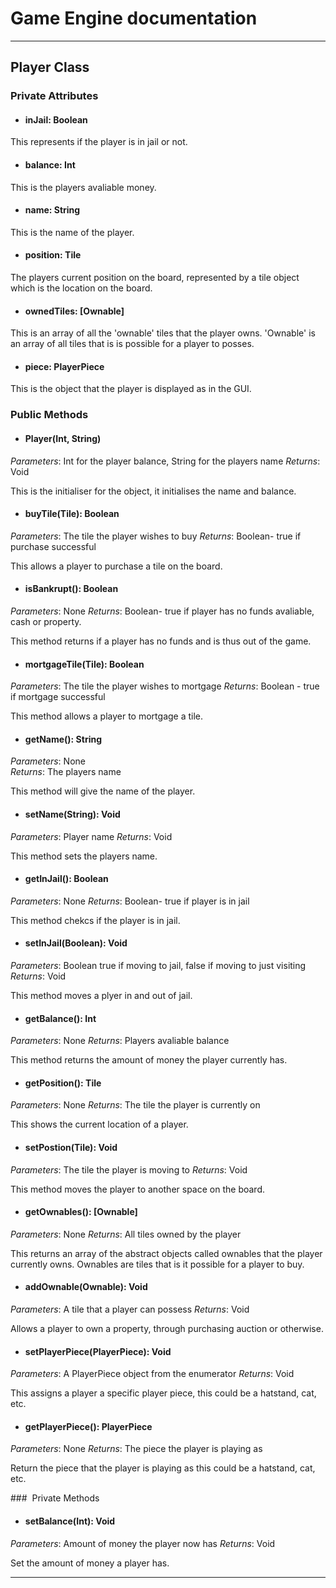 # Game Engine documentation
---
## Player Class
### Private Attributes

- #### inJail: Boolean
This represents if the player is in jail or not.

- #### balance: Int 
This is the players avaliable money.

- #### name: String
This is the name of the player.

- #### position: Tile 
The players current position on the board, represented by a tile object which is the location on the board.

- #### ownedTiles: [Ownable]
This is an array of all the 'ownable' tiles that the player owns. 'Ownable' is an array of all tiles that is is possible for a player to posses. 

- #### piece: PlayerPiece
This is the object that the player is displayed as in the GUI. 

### Public Methods 

- #### Player(Int, String)
*Parameters*: Int for the player balance, String for the players name
*Returns*: Void

This is the initialiser for the object, it initialises the name and balance.

- #### buyTile(Tile): Boolean
*Parameters*: The tile the player wishes to buy
*Returns*: Boolean- true if purchase successful 

This allows a player to purchase a tile on the board.

- #### isBankrupt(): Boolean
*Parameters*: None
*Returns*: Boolean- true if player has no funds avaliable, cash or property.

This method returns if a player has no funds and is thus out of the game.

- #### mortgageTile(Tile): Boolean
*Parameters*: The tile the player wishes to mortgage
*Returns*: Boolean - true if mortgage successful 

This method allows a player to mortgage a tile.

- #### getName(): String
*Parameters*: None  
*Returns*: The players name

This method will give the name of the player. 

- #### setName(String): Void
*Parameters*: Player name
*Returns*: Void

This method sets the players name.

- #### getInJail(): Boolean
*Parameters*:  None
*Returns*: Boolean- true if player is in jail

This method chekcs if the player is in jail.

- #### setInJail(Boolean): Void
*Parameters*:  Boolean true if moving to jail, false if moving to just visiting
*Returns*: Void

This method moves a plyer in and out of jail.

- #### getBalance(): Int
*Parameters*:  None
*Returns*: Players avaliable balance

This method returns the amount of money the player currently has.

- #### getPosition(): Tile
*Parameters*:  None
*Returns*: The tile the player is currently on

This shows the current location of a player.

- #### setPostion(Tile): Void
*Parameters*:  The tile the player is moving to
*Returns*: Void

This method moves the player to another space on the board.

- #### getOwnables(): [Ownable]
*Parameters*:  None
*Returns*: All tiles owned by the player

This returns an array of the abstract objects called ownables that the player currently owns. Ownables are tiles that is it possible for a player to buy. 

- #### addOwnable(Ownable): Void
*Parameters*:  A tile that a player can possess
*Returns*: Void

Allows a player to own a property, through purchasing auction or otherwise. 

- #### setPlayerPiece(PlayerPiece): Void
*Parameters*:  A PlayerPiece object from the enumerator
*Returns*: Void

This assigns a player a specific player piece, this could be a hatstand, cat, etc. 

- #### getPlayerPiece(): PlayerPiece
*Parameters*:  None
*Returns*: The piece the player is playing as

Return the piece that the player is playing as this could be a hatstand, cat, etc.

###  Private Methods 
- #### setBalance(Int): Void
*Parameters*:  Amount of money the player now has
*Returns*: Void

Set the amount of money a player has.

---